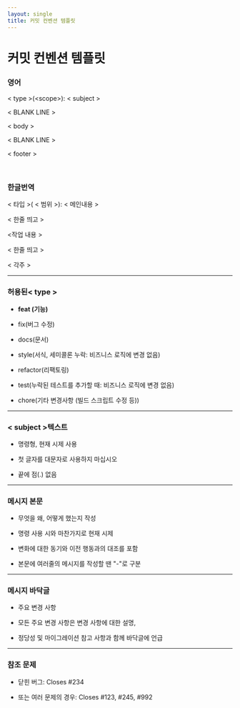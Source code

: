 ```yaml
---
layout: single
title: 커밋 컨벤션 템플릿
---
```


# 커밋 컨벤션 템플릿
### 영어
&lt; type &gt;(<scope&gt;): &lt; subject &gt;	


&lt; BLANK LINE &gt;			


&lt; body &gt;		


&lt; BLANK LINE &gt;		


&lt; footer &gt;		


<br>

### 한글번역


&lt; 타입 &gt;( &lt; 범위 &gt;): &lt; 메인내용 &gt;


&lt; 한줄 띄고 &gt;


&lt;작업 내용 &gt;


&lt; 한줄 띄고 &gt;


&lt; 각주 &gt;


___



### 허용된&lt; type &gt;


- **feat (기능)**


- fix(버그 수정)


- docs(문서)


- style(서식, 세미콜론 누락: 비즈니스 로직에 변경 없음)


- refactor(리팩토링)


- test(누락된 테스트를 추가할 때: 비즈니스 로직에 변경 없음)


- chore(기타 변경사항 (빌드 스크립트 수정 등))


___


### &lt; subject &gt;텍스트


- 명령형, 현재 시제 사용


- 첫 글자를 대문자로 사용하지 마십시오


- 끝에 점(.) 없음

___

### 메시지 본문
- 무엇을 왜, 어떻게 했는지 작성


- 명령 사용 시와 마찬가지로 현재 시제


- 변화에 대한 동기와 이전 행동과의 대조를 포함


- 본문에 여러줄의 메시지를 작성할 땐 "-"로 구분

___

### 메시지 바닥글

- 주요 변경 사항


- 모든 주요 변경 사항은 변경 사항에 대한 설명, 


- 정당성 및 마이그레이션 참고 사항과 함께 바닥글에 언급


___

### 참조 문제


- 닫힌 버그: Closes #234


- 또는 여러 문제의 경우: Closes #123, #245, #992


